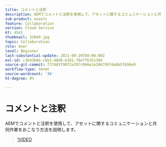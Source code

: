 ```yaml
---
title: コメントと注釈
description: AEMでコメントと注釈を使用して、アセットに関するコミュニケーションと共同作業をおこなう方法を説明します。
sub-product: assets
feature: Collaboration
version: Cloud Service
kt: 4541
thumbnail: 32049.jpg
topic: Collaboration
role: User
level: Beginner
last-substantial-update: 2021-09-29T00:00:00Z
exl-id: c3b4366b-cbb2-48d6-b101-78effb35130d
source-git-commit: f37483f90f2a707c906e1e206795fdebb5f698e9
workflow-type: tm+mt
source-wordcount: '36'
ht-degree: 0%

---
```


# コメントと注釈

AEMでコメントと注釈を使用して、アセットに関するコミュニケーションと共同作業をおこなう方法を説明します。

>[!VIDEO](https://video.tv.adobe.com/v/32049/?quality=12&learn=on&hidetitle=true)
